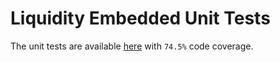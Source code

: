 # Liquidity Embedded Unit Tests

The unit tests are available [here](https://github.com/HyperCore-Team/go-zenon/blob/embedded-bridge/vm/embedded/tests/z_liquidity_test.go) with `74.5%` code coverage.
